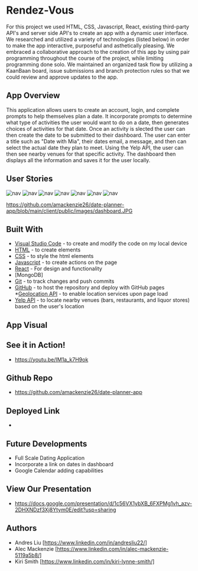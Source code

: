 # Rendez-Vous
For this project we used HTML, CSS, Javascript, React, existing third-party API's and server side API's to create an app with a dynamic user interface. We researched and utilized a variety of technologies (listed below) in order to make the app interactive, purposeful and asthetically pleasing. We embraced a collaborative approach to the creation of this app by using pair programming throughout the course of the project, while limiting programming done solo. We maintained an organized task flow by utilizing a KaanBaan board, issue submissions and branch protection rules so that we could review and approve updates to the app.

## App Overview
This application allows users to create an account, login, and complete prompts to help themselves plan a date. It incorporate prompts to determine what type of activities the user would want to do on a date, then generates choices of activities for that date. Once an activity is slected the user can then create the date to be submitted to their dashboard. The user can enter a title such as "Date with Mia", their dates email, a message, and then can select the actual date they plan to meet. Using the Yelp API, the user can then see nearby venues for that specific activity. The dashboard then displays all the information and saves it for the user locally. 

## User Stories
![nav](./public/images/login.JPG) 
![nav](./public/images/signup.JPG) 
![nav](./public/images/dashboard.JPG) 
![nav](./public/images/prompts.JPG) 
![nav](./public/images/suggestion.JPG) 
![nav](./public/images/modal.JPG) 
![nav](./public/images/yelpapi.JPG) 

https://github.com/amackenzie26/date-planner-app/blob/main/client/public/images/dashboard.JPG


## Built With
* [Visual Studio Code](https://code.visualstudio.com/) - to create and modify the code on my local device
* [HTML](https://developer.mozilla.org/en-US/docs/Web/HTML) - to create elements
* [CSS](https://developer.mozilla.org/en-US/docs/Web/CSS) - to style the html elements
* [Javascript](https://www.javascript.com/) - to create actions on the page
* [React](https://reactjs.org/) - For design and functionality
* [MongoDB]
* [Git](https://git-scm.com/) - to track changes and push commits
* [GitHub](github.com) - to host the repository and deploy with GitHub pages
*[Geolocation API](https://developer.mozilla.org/en-US/docs/Web/API/Geolocation_API) - to enable location services upon page load
* [Yelp API](https://www.yelp.com/developers) - to locate nearby venues (bars, restaurants, and liquor stores) based on the user's location

## App Visual


## See it in Action!
* https://youtu.be/IM1a_k7H9ok

## Github Repo
* https://github.com/amackenzie26/date-planner-app

## Deployed Link
* [](#)

## Future Developments
* Full Scale Dating Application
* Incorporate a link on dates in dashboard
* Google Calendar adding capabilities 

## View Our Presentation
* https://docs.google.com/presentation/d/1c56VX1ybXB_6FXPMg1vh_azv-2DHXNDzf3Xj8Ytym0E/edit?usp=sharing

## Authors
* Andres Liu [https://www.linkedin.com/in/andresliu22/]
* Alec Mackenzie [https://www.linkedin.com/in/alec-mackenzie-5119a5b8/]
* Kiri Smith [https://www.linkedin.com/in/kiri-lynne-smith/]
